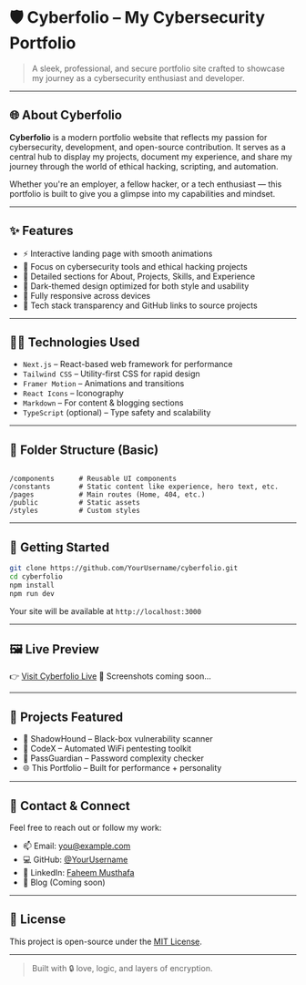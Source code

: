 # 🛡️ Cyberfolio – My Cybersecurity Portfolio

> A sleek, professional, and secure portfolio site crafted to showcase my journey as a cybersecurity enthusiast and developer.

---

## 🌐 About Cyberfolio

**Cyberfolio** is a modern portfolio website that reflects my passion for cybersecurity, development, and open-source contribution. It serves as a central hub to display my projects, document my experience, and share my journey through the world of ethical hacking, scripting, and automation.

Whether you're an employer, a fellow hacker, or a tech enthusiast — this portfolio is built to give you a glimpse into my capabilities and mindset.

---

## ✨ Features

- ⚡ Interactive landing page with smooth animations  
- 🔐 Focus on cybersecurity tools and ethical hacking projects  
- 🧠 Detailed sections for About, Projects, Skills, and Experience  
- 🌙 Dark-themed design optimized for both style and usability  
- 🧩 Fully responsive across devices  
- 🧰 Tech stack transparency and GitHub links to source projects  

---

## 🧑‍💻 Technologies Used

- `Next.js` – React-based web framework for performance  
- `Tailwind CSS` – Utility-first CSS for rapid design  
- `Framer Motion` – Animations and transitions  
- `React Icons` – Iconography  
- `Markdown` – For content & blogging sections  
- `TypeScript` (optional) – Type safety and scalability

---

## 📁 Folder Structure (Basic)

```

/components      # Reusable UI components
/constants       # Static content like experience, hero text, etc.
/pages           # Main routes (Home, 404, etc.)
/public          # Static assets
/styles          # Custom styles

````

---

## 🚀 Getting Started

```bash
git clone https://github.com/YourUsername/cyberfolio.git
cd cyberfolio
npm install
npm run dev
````

Your site will be available at `http://localhost:3000`

---

## 🖼️ Live Preview

👉 [Visit Cyberfolio Live](https://yourdomain.com)
📸 Screenshots coming soon...

---

## 🧠 Projects Featured

* 🐍 ShadowHound – Black-box vulnerability scanner
* 📶 CodeX – Automated WiFi pentesting toolkit
* 🧩 PassGuardian – Password complexity checker
* 🌐 This Portfolio – Built for performance + personality

---

## 💬 Contact & Connect

Feel free to reach out or follow my work:

* 📫 Email: [you@example.com](mailto:you@example.com)
* 💻 GitHub: [@YourUsername](https://github.com/YourUsername)
* 🔗 LinkedIn: [Faheem Musthafa](https://linkedin.com/in/yourprofile)
* 📜 Blog (Coming soon)

---

## 📜 License

This project is open-source under the [MIT License](LICENSE).

---

> Built with 🔒 love, logic, and layers of encryption.

